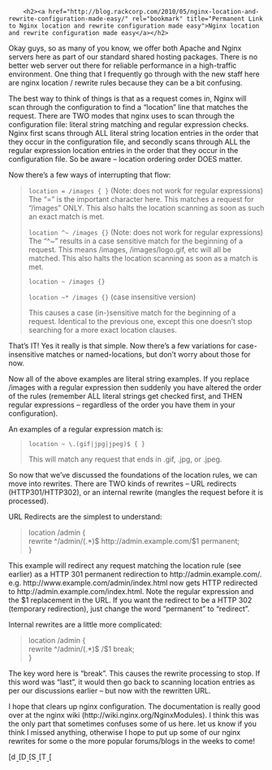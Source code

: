 <div class="entry">
		
		<h2><a href="http://blog.rackcorp.com/2010/05/nginx-location-and-rewrite-configuration-made-easy/" rel="bookmark" title="Permanent Link to Nginx location and rewrite configuration made easy">Nginx location and rewrite configuration made easy</a></h2>


<p>Okay guys, so as many of you know, we offer both Apache and Nginx servers here as part of our standard shared hosting packages.  There is no better web server out there for reliable performance in a high-traffic environment. One thing that I frequently go through with the new staff here are nginx location / rewrite rules because they can be a bit confusing.</p>

<p>The best way to think of things is that as a request comes in, Nginx will scan through the configuration to find a “location” line that matches the request.  There are TWO modes that nginx uses to scan through the configuration file: literal string matching and regular expression checks.  Nginx first scans through ALL literal string location entries in the order that they occur in the configuration file, and secondly scans through ALL the regular expression location entries in the order that they occur in the configuration file.  So be aware – location ordering order DOES matter.</p>

<p>Now there’s a few ways of interrupting that flow:</p>

<blockquote><p><code>location = /images { }</code> (Note: does not work for regular expressions)<br>
The “=” is the important character here.  This matches a request for “/images” ONLY.  This also halts the location scanning as soon as such an exact match is met.</p>
<p><code>location ^~ /images {}</code> (Note: does not work for regular expressions)<br>
The “^~” results in a case sensitive match for the beginning of a request. This means /images, /images/logo.gif, etc will all be matched.  This also halts the location scanning as soon as a match is met.</p>

<p><code>location ~ /images {}</code><br>

<code>location ~* /images {}</code> (case insensitive version)<br>

This causes a case (in-)sensitive match for the beginning of a request.  Identical to the previous one, except this one doesn’t stop searching for a more exact location clauses.</p></blockquote>

<p>That’s IT!  Yes it really is that simple.  Now there’s a few variations for case-insensitive matches or named-locations, but don’t worry about those for now. </p>

<p>Now all of the above examples are literal string examples.  If you replace /images with a regular expression then suddenly you have altered the order of the rules (remember ALL literal strings get checked first, and THEN regular expressions – regardless of the order you have them in your configuration).</p>

<p>An examples of a regular expression match is:</p>

<blockquote><p><code>location ~ \.(gif|jpg|jpeg)$ { }</code><br>

This will match any request that ends in .gif, .jpg, or .jpeg.</p></blockquote>

<p>So now that we’ve discussed the foundations of the location rules, we can move into rewrites.  There are TWO kinds of rewrites – URL redirects (HTTP301/HTTP302), or an internal rewrite (mangles the request before it is processed).</p>

<p>URL Redirects are the simplest to understand:</p>

<blockquote>
<p>
location /admin {<br>
rewrite ^/admin/(.*)$ http://admin.example.com/$1 permanent;<br>
}
</p>
</blockquote>

<p>This example will redirect any request matching the location rule (see earlier) as a HTTP 301 permanent redirection to http://admin.example.com/.  e.g. http://www.example.com/admin/index.html now gets HTTP redirected to http://admin.example.com/index.html.  Note the regular expression and the $1 replacement in the URL.  If you want the redirect to be a HTTP 302 (temporary redirection), just change the word “permanent” to “redirect”.</p>

<p>Internal rewrites are a little more complicated:</p>

<blockquote>
<p>
location /admin {<br>
rewrite ^/admin/(.*)$ /$1 break;<br>
}
</p>
</blockquote>

<p>The key word here is “break”.  This causes the rewrite processing to stop.  If this word was “last”, it would then go back to scanning location entries as per our discussions earlier – but now with the rewritten URL.</p>

<p>
I hope that clears up nginx configuration.  The documentation is really good over at the nginx wiki (http://wiki.nginx.org/NginxModules).  I think this was the only part that sometimes confuses some of us here.  let us know if you think I missed anything, otherwise I hope to put up some of our nginx rewrites for some o the more popular forums/blogs in the weeks to come!
</p>

<div class="bookmarkify">
<a name="bookmarkify"></a>
<div class="linkbuttons">
<a href="http://del.icio.us/post?url=http://blog.rackcorp.com/2010/05/nginx-location-and-rewrite-configuration-made-easy/&amp;title=Nginx location and rewrite configuration made easy" title="Save to del.icio.us" onclick="target=&quot;_blank&quot;;" rel="nofollow">
<img src="http://zczqa7hw9.fastestcdn.net/wp-content/plugins/bookmarkify/delicious.ico" style="width:16px; height:16px;" alt="[del.icio.us]">
</a> 
<a href="http://digg.com/submit?phase=2&amp;url=http://blog.rackcorp.com/2010/05/nginx-location-and-rewrite-configuration-made-easy/&amp;title=Nginx location and rewrite configuration made easy" title="Digg It!" onclick="target=&quot;_blank&quot;;" rel="nofollow">
<img src="http://zczqa7hw9.fastestcdn.net/wp-content/plugins/bookmarkify/digg.ico" style="width:16px; height:16px;" alt="[Digg]">
</a> 
<a href="http://www.stumbleupon.com/submit?url=http://blog.rackcorp.com/2010/05/nginx-location-and-rewrite-configuration-made-easy/&amp;title=Nginx location and rewrite configuration made easy" title="Stumble It!" onclick="target=&quot;_blank&quot;;" rel="nofollow">
<img src="http://zczqa7hw9.fastestcdn.net/wp-content/plugins/bookmarkify/stumbleupon.ico" style="width:16px; height:16px;" alt="[StumbleUpon]">
</a> 
<a href="http://technorati.com/faves?add=http://blog.rackcorp.com/2010/05/nginx-location-and-rewrite-configuration-made-easy/" title="Add to my Technorati Favorites" onclick="target=&quot;_blank&quot;;" rel="nofollow">
<img src="http://zczqa7hw9.fastestcdn.net/wp-content/plugins/bookmarkify/technorati.ico" style="width:16px; height:16px;" alt="[Technorati]">
</a> 
<a href="https://favorites.live.com/quickadd.aspx?mkt=en-us&amp;url=http://blog.rackcorp.com/2010/05/nginx-location-and-rewrite-configuration-made-easy/&amp;title=Nginx location and rewrite configuration made easy" title="Save to Windows Live" onclick="target=&quot;_blank&quot;;" rel="nofollow">
<img src="http://zczqa7hw9.fastestcdn.net/wp-content/plugins/bookmarkify/windowslive.ico" style="width:16px; height:16px;" alt="[Windows Live]">
</a> 
</div>
</div>		
</div>
